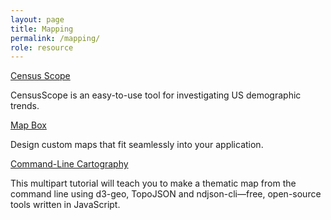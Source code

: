 ```yaml
---
layout: page
title: Mapping
permalink: /mapping/
role: resource
---
```

<div class="mapping">
  <div class="container">
    <div class="row">
      <div class="col-sm-6 py-2">
        <div class="card h-100 card-body">
          <p class="card-text"><a href="http://www.censusscope.org">Census Scope</a></p>
          <p>CensusScope is an easy-to-use tool for investigating US demographic trends.</p>
        </div>
      </div>
      <div class="col-sm-6 py-2">
        <div class="card h-100 card-body">
          <p class="card-text"><a href="https://mapbox.com">Map Box</a></p>
          <p>Design custom maps that fit seamlessly into your application.</p>
        </div>
      </div>
      <div class="col-sm-6 py-2">
        <div class="card h-100 card-body">
          <p class="card-text"><a href="https://medium.com/@mbostock/command-line-cartography-part-1-897aa8f8ca2c">Command-Line Cartography</a></p>
          <p>This multipart tutorial will teach you to make a thematic map from the command line using d3-geo, TopoJSON and ndjson-cli—free, open-source tools written in JavaScript.</p>
        </div>
      </div>
    </div>
  </div>
</div>